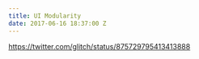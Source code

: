 ```yaml
---
title: UI Modularity
date: 2017-06-16 18:37:00 Z
---
```


https://twitter.com/glitch/status/875729795413413888